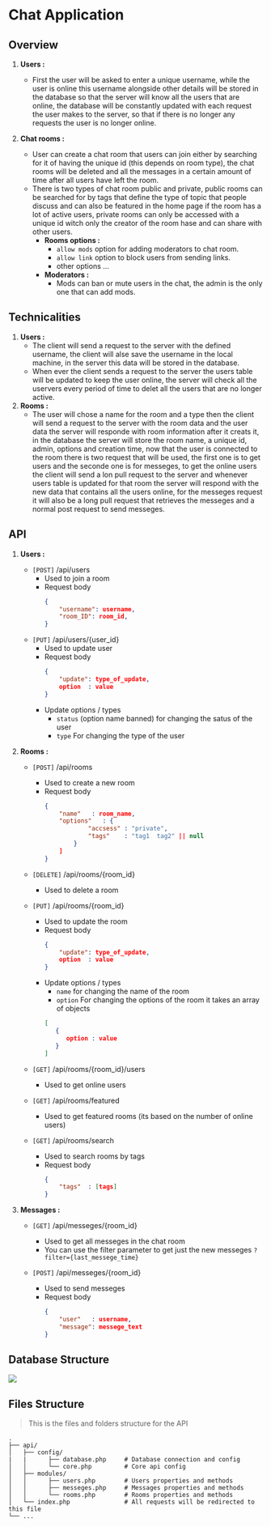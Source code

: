 # Chat Application

## Overview

1. **Users :**
	- First the user will be asked to enter a unique username, while the user is online this username alongside other details will be stored in the database so that the server will know all the users that are online, the database will be constantly updated with each request the user makes to the server, so that if there is no longer any requests the user is no longer online. 
	 
2. **Chat rooms :**
	- User can create a chat room that users can join either by searching for it of having the unique id (this depends on room type), the chat rooms will be deleted and all the messages in a certain amount of time after all users have left the room.
	- There is two types of chat room public and private, public rooms can be searched for by tags that define the type of topic that people discuss and can also be featured in the home page if the room has a lot of active users, private rooms can only be accessed with a unique id witch only the creator of the room hase and can share with other users.
		- **Rooms options :**
			- `allow mods` option for adding moderators to chat room.
			- `allow link` option to block users from sending links.
			- other options ... 
		- **Moderators :**
			- Mods can ban or mute users in the chat, the admin is the only one that can add mods. 

## Technicalities

1. **Users :**
	- The client will send a request to the server with the defined username, the client will alse save the username in the local machine, in the server this data will be stored in the 
database.
	- When ever the client sends a request to the server the 
users table will be updated to keep the user online, the server will check all the uservers every period of time to delet all the users that are no longer active.
2. **Rooms :**
	- The user will chose a name for the room and a type then the client will send a request to the server with the room data and the user data the server will responde with room information after it creats it, in the database the server will store the room name, a unique id, admin, options and creation time, now that the user is connected to the room there is two request that will be used, the first one is to get users and the seconde one is for messeges, to get the online users the client will send a lon pull request to the server and whenever users table is updated for that room the server will respond with the new data that contains all the users online, for the messeges request it will also be a long pull request that retrieves the messeges and a normal post request to send messeges.

## API

1. **Users :**
	- `[POST]` /api/users
		- Used to join a room
		- Request body  <br/>
			``` json
			{ 
			    "username": username,
			    "room_ID": room_id,
			}
			```
	- `[PUT]` /api/users/{user_id}
		- Used to update user
		- Request body  <br/>
			``` json
			{ 
			    "update": type_of_update,
			    option  : value
			}
			```
		- Update options / types
			- `status` (option name banned) for changing the satus of the user
			- `type` For changing the type of the user

1. **Rooms :**
	- `[POST]` /api/rooms
		- Used to create a new room
		- Request body  <br/>
			``` json
			{ 
			    "name"   : room_name,
				"options"   : {
						"accsess" : "private",
						"tags"    : "tag1  tag2" || null
					}
			    ]
			}
			```
	- `[DELETE]` /api/rooms/{room_id}
		- Used to delete a room
		
	- `[PUT]` /api/rooms/{room_id}
		- Used to update the room
		- Request body  <br/>
			``` json
			{ 
			    "update": type_of_update,
			    option  : value
			}
			```
		- Update options / types
			- `name` for changing the name of the room
			- `option` For changing the options of the room it takes an array of objects 
			``` json
			[
			   {
			      option : value
			   }
			]
			```
	- `[GET]` /api/rooms/{room_id}/users
		- Used to get online users
		
	- `[GET]` /api/rooms/featured
		- Used to get featured rooms (its based on the number of online users)

	- `[GET]` /api/rooms/search
		- Used to search rooms by tags
		- Request body  <br/>
			``` json
			{ 
			    "tags"  : [tags]
			}
			```
		
1. **Messages :**
	- `[GET]` /api/messeges/{room_id}
		- Used to get all messeges in the chat room
		- You can use the filter parameter to get just the new messeges `?filter={last_messege_time}`
		
	- `[POST]` /api/messeges/{room_id}
		- Used to send messeges
		- Request body  <br/>
			``` json
			{ 
			    "user"   : username,
			    "message": messege_text
			}
			```
## Database Structure

<img src="https://i.imgur.com/tSBFpl0.png" />

## Files Structure
> This is the files and folders structure for the API

    .
    ├── api/                         
    │   ├── config/
    |   |      ├── database.php     # Database connection and config
    │   │      └── core.php         # Core api config
    │   ├── modules/  
    │   │      ├── users.php        # Users properties and methods 
    │   │      ├── messeges.php     # Messages properties and methods 
    │   │      └── rooms.php        # Rooms properties and methods
    │   └── index.php               # All requests will be redirected to this file
    └── ...
 
